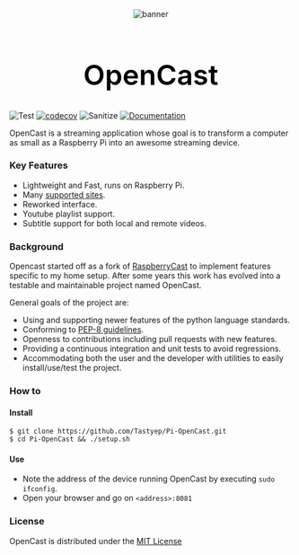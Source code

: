 <div align="center">
  <img src="./assets/images/banner.png" alt="banner">
</div>
<h1 align="center" style="font-size: 50px; color:#000; font-weight: 600">OpenCast</h1>

![Test](https://github.com/Tastyep/Pi-OpenCast/workflows/Test/badge.svg)
[![codecov](https://codecov.io/gh/Tastyep/Pi-OpenCast/branch/develop/graph/badge.svg)](https://codecov.io/gh/Tastyep/Pi-OpenCast)
![Sanitize](https://github.com/Tastyep/Pi-OpenCast/workflows/Sanitize/badge.svg)
[![Documentation](https://github.com/Tastyep/Pi-OpenCast/workflows/Documentation/badge.svg)](https://tastyep.github.io/Pi-OpenCast/)

OpenCast is a streaming application whose goal is to transform a computer as small as a Raspberry Pi into an awesome streaming device.

### Key Features

- Lightweight and Fast, runs on Raspberry Pi.
- Many [supported sites](https://rg3.github.io/youtube-dl/supportedsites.html).
- Reworked interface.
- Youtube playlist support.
- Subtitle support for both local and remote videos.

### Background

Opencast started off as a fork of [RaspberryCast](https://github.com/vincelwt/RaspberryCast) to implement features specific to my home setup. After some years this work has evolved into a testable and maintainable project named OpenCast.

General goals of the project are:

- Using and supporting newer features of the python language standards.
- Conforming to [PEP-8 guidelines](https://www.python.org/dev/peps/pep-0008/).
- Openness to contributions including pull requests with new features.
- Providing a continuous integration and unit tests to avoid regressions.
- Accommodating both the user and the developer with utilities to easily install/use/test the project.

### How to

#### Install

```
$ git clone https://github.com/Tastyep/Pi-OpenCast.git
$ cd Pi-OpenCast && ./setup.sh
```

#### Use

- Note the address of the device running OpenCast by executing `sudo ifconfig`.
- Open your browser and go on `<address>:8081`

### License

OpenCast is distributed under the [MIT License](https://raw.githubusercontent.com/Tastyep/Pi-OpenCast/master/LICENSE)
